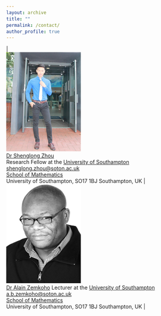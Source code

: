 ```yaml
---
layout: archive
title: ""   
permalink: /contact/
author_profile: true
---
```




|<br/><img src='/images/slzhou.jpg'>  <br> 
[Dr Shenglong Zhou](https://shenglongzhou.github.io) <br>
Research Fellow at the [University of Southampton](https://www.southampton.ac.uk/)<br>
shenglong.zhou@soton.ac.uk <br>
[School of Mathematics](https://www.southampton.ac.uk/maths) <br>
University of Southampton,  SO17 1BJ Southampton, UK | 
<br/><img src='/images/zem.png'> <br>
[Dr Alain Zemkoho](http://www.southampton.ac.uk/~abz1e14/)
Lecturer at the [University of Southampton](https://www.southampton.ac.uk/)   <br>
a.b.zemkoho@soton.ac.uk  <br>
[School of Mathematics](https://www.southampton.ac.uk/maths)  <br>
 University of Southampton,  SO17 1BJ Southampton, UK |
